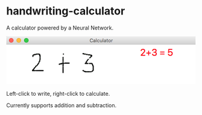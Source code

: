 # handwriting-calculator
A calculator powered by a Neural Network.

![Interface](GithubREADMEHandwritingCalculator.png)

Left-click to write, right-click to calculate.

Currently supports addition and subtraction.
